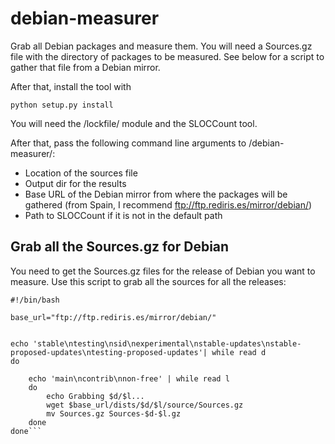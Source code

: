 debian-measurer
===============

Grab all Debian packages and measure them. You will need a Sources.gz
file with the directory of packages to be measured. See below for a
script to gather that file from a Debian mirror.

After that, install the tool with

```
python setup.py install
```

You will need the /lockfile/ module and the SLOCCount tool.

After that, pass the following command line arguments to
/debian-measurer/:
* Location of the sources file
* Output dir for the results
* Base URL of the Debian mirror from where the packages will be
gathered (from Spain, I recommend ftp://ftp.rediris.es/mirror/debian/)
* Path to SLOCCount if it is not in the default path


## Grab all the Sources.gz for Debian

You need to get the Sources.gz files for the release of Debian you
want to measure. Use this script to grab all the sources for all the releases:

```shell
#!/bin/bash

base_url="ftp://ftp.rediris.es/mirror/debian/"


echo 'stable\ntesting\nsid\nexperimental\nstable-updates\nstable-proposed-updates\ntesting-proposed-updates'| while read d
do

	echo 'main\ncontrib\nnon-free' | while read l
	do	
		echo Grabbing $d/$l...
		wget $base_url/dists/$d/$l/source/Sources.gz
		mv Sources.gz Sources-$d-$l.gz
	done
done```
